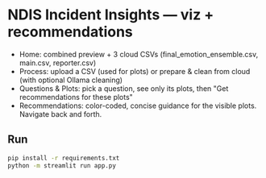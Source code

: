# NDIS Incident Insights — viz + recommendations

- Home: combined preview + 3 cloud CSVs (final_emotion_ensemble.csv, main.csv, reporter.csv)
- Process: upload a CSV (used for plots) or prepare & clean from cloud (with optional Ollama cleaning)
- Questions & Plots: pick a question, see only its plots, then "Get recommendations for these plots"
- Recommendations: color-coded, concise guidance for the visible plots. Navigate back and forth.

## Run
```bash
pip install -r requirements.txt
python -m streamlit run app.py
